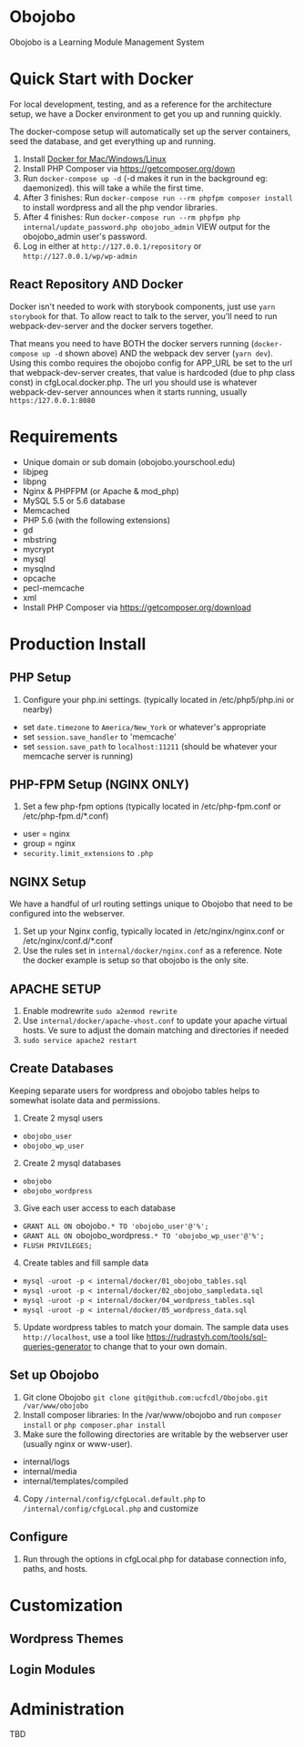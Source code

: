 # Obojobo
Obojobo is a Learning Module Management System

# Quick Start with Docker
For local development, testing, and as a reference for the architecture setup, we have a Docker environment to get you up and running quickly.

The docker-compose setup will automatically set up the server containers, seed the database, and get everything up and running.

1. Install [Docker for Mac/Windows/Linux](https://www.docker.com/products/docker)
2. Install PHP Composer via https://getcomposer.org/down
3. Run `docker-compose up -d` (-d makes it run in the background eg: daemonized). this will take a while the first time.
4. After 3 finishes: Run `docker-compose run --rm phpfpm composer install` to install wordpress and all the php vendor libraries.
5. After 4 finishes:  Run `docker-compose run --rm phpfpm php internal/update_password.php obojobo_admin` VIEW output for the obojobo_admin user's password.
6. Log in either at `http://127.0.0.1/repository` or `http://127.0.0.1/wp/wp-admin`

## React Repository AND Docker

Docker isn't needed to work with storybook components, just use `yarn storybook` for that.  To allow react to talk to the server, you'll need to run webpack-dev-server and the docker servers together.

That means you need to have BOTH the docker servers running (`docker-compose up -d` shown above) AND the webpack dev server (`yarn dev`).  Using this combo requires the obojobo config for APP_URL be set to the url that webpack-dev-server creates, that value is hardcoded (due to php class const) in cfgLocal.docker.php.  The url you should use is whatever webpack-dev-server announces when it starts running, usually `https:/127.0.0.1:8080`


# Requirements
* Unique domain or sub domain (obojobo.yourschool.edu)
* libjpeg
* libpng
* Nginx & PHPFPM (or Apache & mod_php)
* MySQL 5.5 or 5.6 database
* Memcached
* PHP 5.6 (with the following extensions)
 * gd
 * mbstring
 * mycrypt
 * mysql
 * mysqlnd
 * opcache
 * pecl-memcache
 * xml
* Install PHP Composer via https://getcomposer.org/download


# Production Install
## PHP Setup
1. Configure your php.ini settings. (typically located in /etc/php5/php.ini or nearby)
 * set `date.timezone` to `America/New_York` or whatever's appropriate
 * set `session.save_handler` to 'memcache'
 * set `session.save_path` to `localhost:11211` (should be whatever your memcache server is running)

## PHP-FPM Setup (NGINX ONLY)
1. Set a few php-fpm options (typically located in /etc/php-fpm.conf or /etc/php-fpm.d/*.conf)
 * user = nginx
 * group = nginx
 * `security.limit_extensions` to `.php`

## NGINX Setup
We have a handful of url routing settings unique to Obojobo that need to be configured into the webserver.

1. Set up your Nginx config, typically located in /etc/nginx/nginx.conf or /etc/nginx/conf.d/*.conf
2. Use the rules set in `internal/docker/nginx.conf` as a reference. Note the docker example is setup so that obojobo is the only site.

## APACHE SETUP
1. Enable modrewrite `sudo a2enmod rewrite`
3. Use `internal/docker/apache-vhost.conf` to update your apache virtual hosts. Ve sure to adjust the domain matching and directories if needed
4. `sudo service apache2 restart`

## Create Databases
Keeping separate users for wordpress and obojobo tables helps to somewhat isolate data and permissions.

1. Create 2 mysql users
  * `obojobo_user`
  * `obojobo_wp_user`

2. Create 2 mysql databases
  * `obojobo`
  * `obojobo_wordpress`

3. Give each user access to each database
  * `GRANT ALL ON `obojobo`.* TO 'obojobo_user'@'%';`
  * `GRANT ALL ON `obojobo_wordpress`.* TO 'obojobo_wp_user'@'%';`
  * `FLUSH PRIVILEGES;`

4. Create tables and fill sample data
  * `mysql -uroot -p < internal/docker/01_obojobo_tables.sql`
  * `mysql -uroot -p < internal/docker/02_obojobo_sampledata.sql`
  * `mysql -uroot -p < internal/docker/04_wordpress_tables.sql`
  * `mysql -uroot -p < internal/docker/05_wordpress_data.sql`

5. Update wordpress tables to match your domain. The sample data uses `http://localhost`, use a tool like https://rudrastyh.com/tools/sql-queries-generator to change that to your own domain.

## Set up Obojobo
1. Git clone Obojobo `git clone git@github.com:ucfcdl/Obojobo.git /var/www/obojobo`
2. Install composer libraries: In the /var/www/obojobo and run `composer install` or `php composer.phar install`
3. Make sure the following directories are writable by the webserver user (usually nginx or www-user).
 * internal/logs
 * internal/media
 * internal/templates/compiled
4. Copy `/internal/config/cfgLocal.default.php` to `/internal/config/cfgLocal.php` and customize

## Configure

1. Run through the options in cfgLocal.php for database connection info, paths, and hosts.




# Customization

## Wordpress Themes

## Login Modules


# Administration
TBD
